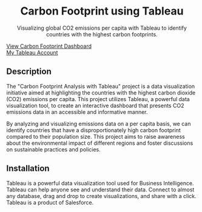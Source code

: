 <div align="center">
    <h1> Carbon Footprint using Tableau </h1>
    <p>
Visualizing global CO2 emissions per capita with Tableau to identify countries with the highest carbon footprints.
</p>
</div>

[View Carbon Footprint Dashboard](https://public.tableau.com/app/profile/eshaalakshmi.d.s/viz/carbonfootprint-eshaa/Dashboard1) <br>
[My Tableau Account](https://public.tableau.com/app/profile/eshaalakshmi.d.s/vizzes)

## Description
The "Carbon Footprint Analysis with Tableau" project is a data visualization initiative aimed at highlighting the countries with the highest carbon dioxide (CO2) emissions per capita. This project utilizes Tableau, a powerful data visualization tool, to create an interactive dashboard that presents CO2 emissions data in an accessible and informative manner.

By analyzing and visualizing emissions data on a per capita basis, we can identify countries that have a disproportionately high carbon footprint compared to their population size. This project aims to raise awareness about the environmental impact of different regions and foster discussions on sustainable practices and policies.

## Installation
Tableau is a powerful data visualization tool used for Business Intelligence. Tableau can help anyone see and understand their data. Connect to almost any database, drag and drop to create visualizations, and share with a click. Tableau is a product of Salesforce.
